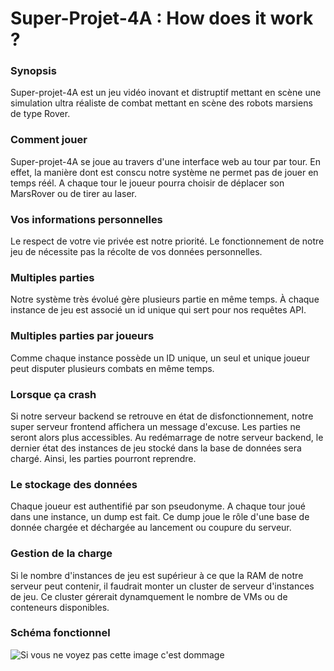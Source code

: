 # Super-Projet-4A : How does it work ?


### Synopsis
Super-projet-4A est un jeu vidéo inovant et distruptif mettant en scène une simulation ultra réaliste de combat mettant en scène des robots marsiens de type Rover.

### Comment jouer
Super-projet-4A se joue au travers d'une interface web au tour par tour. En effet, la manière dont est conscu notre système ne permet pas de jouer en temps réél. A chaque tour le joueur pourra choisir de déplacer son MarsRover ou de tirer au laser.

### Vos informations personnelles
Le respect de votre vie privée est notre priorité. Le fonctionnement de notre jeu de nécessite pas la récolte de vos données personnelles.

### Multiples parties
Notre système très évolué gère plusieurs partie en même temps. À chaque instance de jeu est associé un id unique qui sert pour nos requêtes API.

### Multiples parties par joueurs
Comme chaque instance possède un ID unique, un seul et unique joueur peut disputer plusieurs combats en même temps.

### Lorsque ça crash
Si notre serveur backend se retrouve en état de disfonctionnement, notre super serveur frontend affichera un message d'excuse. Les parties ne seront alors plus accessibles. Au redémarrage de notre serveur backend, le dernier état des instances de jeu stocké dans la base de données sera chargé. Ainsi, les parties pourront reprendre.

### Le stockage des données
Chaque joueur est authentifié par son pseudonyme. A chaque tour joué dans une instance, un dump est fait. Ce dump joue le rôle d'une base de donnée chargée et déchargée au lancement ou coupure du serveur.

### Gestion de la charge
Si le nombre d'instances de jeu est supérieur à ce que la RAM de notre serveur peut contenir, il faudrait monter un cluster de serveur d'instances de jeu. Ce cluster gérerait dynamquement le nombre de VMs ou de conteneurs disponibles.

### Schéma fonctionnel
![Si vous ne voyez pas cette image c'est dommage](https://i.ibb.co/BB500dL/Capture-d-cran-de-2020-04-12-13-04-15.png)
